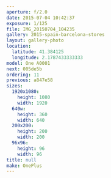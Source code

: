 ```yaml
---
aperture: f/2.0
date: 2015-07-04 10:42:37
exposure: 1/125
file: IMG_20150704_104235
gallery: 2015-spain-barcelona-stores
layout: gallery-photo
location:
  latitude: 41.384125
  longitude: 2.1787433333333
model: One A0001
next: 005de5b
ordering: 11
previous: a847e58
sizes:
  1920x1080:
    height: 1080
    width: 1920
  640w:
    height: 360
    width: 640
  200x200:
    height: 200
    width: 200
  96x96:
    height: 96
    width: 96
title: null
make: OnePlus
---
```

